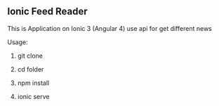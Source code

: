 ## Ionic Feed Reader

This is Application on Ionic 3 (Angular 4) use api 
for get different news 

Usage:

1. git clone

2. cd folder

3. npm install

4. ionic serve
